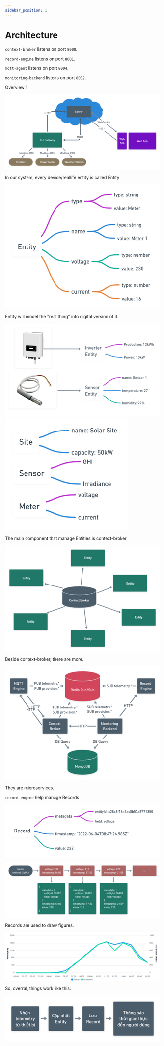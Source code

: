 ```yaml
---
sidebar_position: 1
---
```


# Architecture

`context-broker` listens on port `8000`.

`record-engine` listens on port `8001`.

`mqtt-agent` listens on port `8004`.

`monitoring-backend` listens on port `8002`.

Overview 1

![overview1](./assets//overview1.png)

In our system, every device/reallife entity is called Entity

![Entity](./assets/Entity.png)

Entity will model the "real thing" into digital version of it.

![entityexplained](./assets//entityexplained.png)
![Sensor](./assets/Sensor.png)

The main component that manage Entities is context-broker

![entitycontextbroker](./assets/entitycontextbroker.png)

Beside context-broker, there are more.

![servercommon](./assets/servercommon.png)

They are microservices.

`record-engine` help manage Records

![Record](./assets/Record.png)

![recordexplained](./assets/recordexplained.png)

Records are used to draw figures.

![savetimeseries](./assets/savetimeseries.PNG)

So, overral, things work like this:

![serverflow](./assets/serverflow.png)
